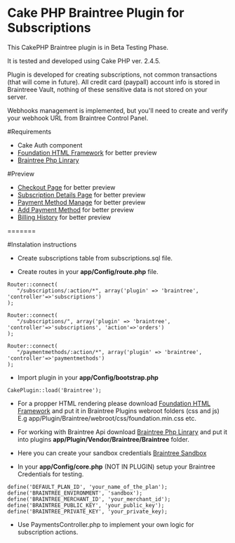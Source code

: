 # Cake PHP Braintree Plugin for Subscriptions

This CakePHP Braintree plugin is in Beta Testing Phase. 

It is tested and developed using Cake PHP ver. 2.4.5.

Plugin is developed for creating subscriptions, not common transactions (that will come in future). All credit card (paypall) account info is stored in Braintreee Vault, nothing of these sensitive data is not stored on your server.

Webhooks management is implemented, but you'll need to create and verify your webhook URL from Braintree Control Panel.

#Requirements

* Cake Auth component
* [Foundation HTML Framework](http://foundation.zurb.com/develop/download.html) for better preview
* [Braintree Php Linrary](https://developers.braintreepayments.com/javascript+php/start/hello-server)

#Preview

* [Checkout Page](http://foundation.zurb.com/develop/download.html) for better preview
* [Subscription Details Page](http://foundation.zurb.com/develop/download.html) for better preview
* [Payment Method Manage](http://foundation.zurb.com/develop/download.html) for better preview
* [Add Payment Method](http://foundation.zurb.com/develop/download.html) for better preview
* [Billing History](http://foundation.zurb.com/develop/download.html) for better preview

=======

#Instalation instructions

* Create subscriptions table from subscriptions.sql file.

* Create routes in your **app/Config/route.php** file.
```
Router::connect(
   "/subscriptions/:action/*", array('plugin' => 'braintree', 'controller'=>'subscriptions')
);

Router::connect(
   "/subscriptions/", array('plugin' => 'braintree', 'controller'=>'subscriptions', 'action'=>'orders')
);

Router::connect(
   "/paymentmethods/:action/*", array('plugin' => 'braintree', 'controller'=>'paymentmethods')
);
```
* Import plugin in your **app/Config/bootstrap.php**

```
CakePlugin::load('Braintree');
```
* For a propper HTML rendering please download [Foundation HTML Framework](http://foundation.zurb.com/develop/download.html) and put it in Braintree Plugins webroot folders (css and js)
E.g app/Plugin/Braintree/webroot/css/foundation.min.css etc.

* For working with Braintree Api download [Braintree Php Linrary](https://developers.braintreepayments.com/javascript+php/start/hello-server) and put it into plugins **app/Plugin/Vendor/Braintree/Braintree** folder.

* Here you can create your sandbox credentials [Braintree Sandbox](https://www.braintreepayments.com/get-started)

* In your **app/Config/core.php** (NOT IN PLUGIN) setup your Braintree Credentials for testing.
```
define('DEFAULT_PLAN_ID', 'your_name_of_the_plan');
define('BRAINTREE_ENVIRONMENT', 'sandbox');
define('BRAINTREE_MERCHANT_ID', 'your_merchant_id');
define('BRAINTREE_PUBLIC_KEY', 'your_public_key');
define('BRAINTREE_PRIVATE_KEY', 'your_private_key);
```
* Use PaymentsController.php to implement your own logic for subscription actions.